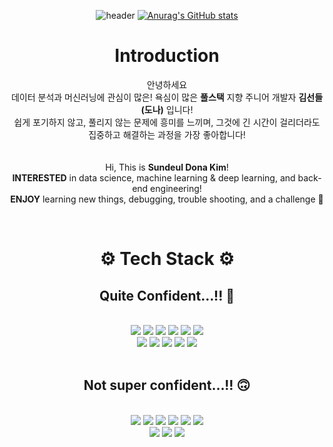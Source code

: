 <div align=center>

![header](https://capsule-render.vercel.app/api?type=waving&color=timeGradient&height=220&section=header&text=Fullstack🐭SundeulDonaKim&fontSize=50)
[![Anurag's GitHub stats](https://github-readme-stats.vercel.app/api?username=SundeulDonaKim&show_icons=true&count_private=true&hide=issues,contribs&theme=vue)](https://github.com/SundeulDonaKim/)
<br>

# Introduction

  안녕하세요 
  <br>
  데이터 분석과 머신러닝에 관심이 많은! 욕심이 많은 **풀스택** 지향 주니어 개발자 **김선들(도나)** 입니다!
  <br>
  쉽게 포기하지 않고, 풀리지 않는 문제에 흥미를 느끼며, 그것에 긴 시간이 걸리더라도 집중하고 해결하는 과정을 가장 좋아합니다!
  <br>
  <br/> <br/>
  Hi, This is **Sundeul Dona Kim**!
  <br/>
  **INTERESTED** in data science, machine learning & deep learning, and back-end engineering!
  <br/>
  **ENJOY** learning new things, debugging, trouble shooting, and a challenge 🤪
  <br/>
  
  
<br>

# ⚙️ Tech Stack ⚙️

## Quite Confident...!! 🤩 
<br />
  
<img src="https://img.shields.io/badge/Python-3776AB?style=flat-square&logo=python&logoColor=white" />
<img src="https://img.shields.io/badge/HTML5-E34F26?style=flat-square&logo=html5&logoColor=white" />
<img src="https://img.shields.io/badge/CSS3-1572B6?style=flat-square&logo=css3&logoColor=white" />
<img src="https://img.shields.io/badge/JavaScript-F7DF1E?style=flat-square&logo=javascript&logoColor=black" />
<img src="https://img.shields.io/badge/Node.js-43853D?style=flat-square&logo=node.js&logoColor=white" />
<img src="https://img.shields.io/badge/Express.js-404D59?style=flat-square" />
<br />
<img src="https://img.shields.io/badge/React-20232A?style=flat-square&logo=react&logoColor=61DAFB" />
<img src="https://img.shields.io/badge/MySQL-00000F?style=flat-square&logo=mysql&logoColor=white" />
<img src="https://img.shields.io/badge/MongoDB-4EA94B?style=flat-square&logo=mongodb&logoColor=white" />
<img src="https://img.shields.io/badge/Amazon_AWS-232F3E?style=flat-square&logo=amazon-aws&logoColor=white" />
<img src="https://img.shields.io/badge/Nginx-009639?style=flat-square&logo=nginx&logoColor=white" />
<br>
<br />

## Not super confident...!! 🙃 
<br />
  
<img src="https://img.shields.io/badge/Java-ED8B00?style=flat-square&logo=java&logoColor=white" />
<img src="https://img.shields.io/badge/PHP-777BB4?style=flat-square&logo=php&logoColor=white" />
<img src="https://img.shields.io/badge/Redux-593D88?style=flat-square&logo=redux&logoColor=white" />
<img src="https://img.shields.io/badge/jQuery-0769AD?style=flat-square&logo=jquery&logoColor=white" />
<img src="https://img.shields.io/badge/SQLite-07405E?style=flat-square&logo=sqlite&logoColor=white" />
<img src="https://img.shields.io/badge/Bootstrap-563D7C?style=flat-square&logo=bootstrap&logoColor=white" />
<br />
<img src="https://img.shields.io/badge/Microsoft_Access-A4373A?style=flat-square&logo=microsoft-access&logoColor=white" />
<img src="https://img.shields.io/badge/Selenium-43B02A?style=flat-square&logo=Selenium&logoColor=white" />
<img src="https://img.shields.io/badge/Apache-231F20?style=flat-square&logo=apache-kafka&logoColor=white" />
  

